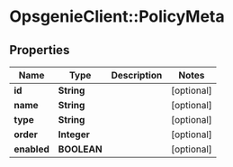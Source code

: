 # OpsgenieClient::PolicyMeta

## Properties
Name | Type | Description | Notes
------------ | ------------- | ------------- | -------------
**id** | **String** |  | [optional] 
**name** | **String** |  | [optional] 
**type** | **String** |  | [optional] 
**order** | **Integer** |  | [optional] 
**enabled** | **BOOLEAN** |  | [optional] 


